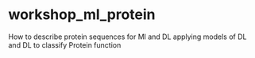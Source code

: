 # workshop_ml_protein

How to describe protein sequences for Ml and DL
applying models of DL and DL to classify Protein function

